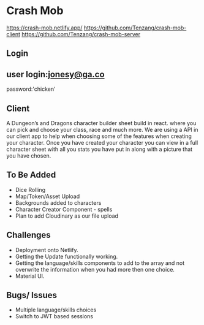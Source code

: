 # Crash Mob

https://crash-mob.netlify.app/
https://github.com/Tenzang/crash-mob-client
https://github.com/Tenzang/crash-mob-server

## Login

## user login:jonesy@ga.co

password:'chicken'

## Client

A Dungeon’s and Dragons character builder sheet build in react. where you can pick and choose your class, race and much more.
We are using a API in our client app to help when choosing some of the features when creating your character.
Once you have created your character you can view in a full character sheet with all you stats you have put in along with a picture that you have chosen.

## To Be Added

- Dice Rolling
- Map/Token/Asset Upload
- Backgrounds added to characters
- Character Creator Component - spells
- Plan to add Cloudinary as our file upload

## Challenges

- Deployment onto Netlify.
- Getting the Update functionally working.
- Getting the language/skills components to add to the array and not overwrite the information when you had more then one choice.
- Material UI.

## Bugs/ Issues

- Multiple language/skills choices
- Switch to JWT based sessions
